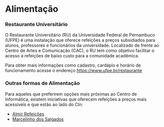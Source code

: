 # Alimentação

### Restaurante Universitário

O Restaurante Universitário (RU) da Universidade Federal de Pernambuco (UFPE) é uma instalação que oferece refeições a preços subsidiados para alunos, professores e funcionários da universidade. Localizado de frente ao Centro de Artes e Comunicação (CAC), o RU tem como objetivo facilitar o acesso a refeições de baixo custo para a comunidade acadêmica.

Para obter mais informações como cadastro, cardápio e horário de funcionamento acesse o endereço https://www.ufpe.br/restaurante

### Outras formas de Alimentação

Para aqueles que preferirem opções mais próximas ao Centro de Informática, existem iniciativas que oferecem refeições a preços mais acessíveis e que estão ao lado do CIn:

<ul> 
    <li><a href="https://wa.me/5581995686578" target="_blank">Almir Refeições</a></li>
    <li><a href="https://www.salgadoscin.com.br/" target="_blank">Marcelinho dos Salgados</a></li>
</ul>